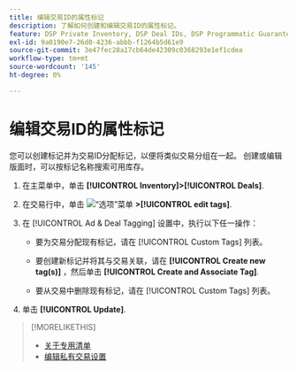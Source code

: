 ```yaml
---
title: 编辑交易ID的属性标记
description: 了解如何创建和编辑交易ID的属性标记。
feature: DSP Private Inventory, DSP Deal IDs, DSP Programmatic Guaranteed Deals
exl-id: 9a0190e7-26d0-4236-abbb-f1264b5d61e9
source-git-commit: 3e47fec28a17cb64de42309c0368293e1ef1cdea
workflow-type: tm+mt
source-wordcount: '145'
ht-degree: 0%

---
```


# 编辑交易ID的属性标记

您可以创建标记并为交易ID分配标记，以便将类似交易分组在一起。 创建或编辑版面时，可以按标记名称搜索可用库存。

1. 在主菜单中，单击 **[!UICONTROL Inventory]>[!UICONTROL Deals]**.

1. 在交易行中，单击 ![“选项”菜单](/help/dsp/assets/options-menu.png) **>[!UICONTROL edit tags]**.

1. 在 [!UICONTROL Ad & Deal Tagging] 设置中，执行以下任一操作：

   * 要为交易分配现有标记，请在 [!UICONTROL Custom Tags] 列表。

   * 要创建新标记并将其与交易关联，请在 **[!UICONTROL Create new tag(s)]** ，然后单击 **[!UICONTROL Create and Associate Tag]**.

   * 要从交易中删除现有标记，请在 [!UICONTROL Custom Tags] 列表。

1. 单击 **[!UICONTROL Update]**.

>[!MORELIKETHIS]
>
>* [关于专用清单](private-inventory-about.md)
>* [编辑私有交易设置](/help/dsp/inventory/deal-id-edit.md)

